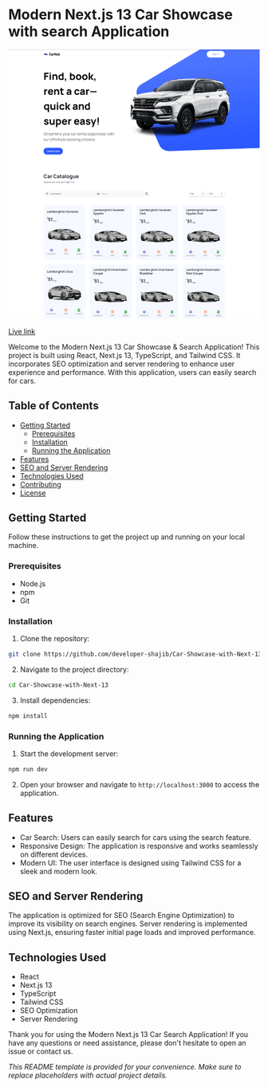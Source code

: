 # Modern Next.js 13 Car Showcase with search Application

<img src='./public/Car-Hub.png'>

[Live link](https://developershajib.vercel.app/skill)

Welcome to the Modern Next.js 13 Car Showcase & Search Application! This project is built using React, Next.js 13, TypeScript, and Tailwind CSS. It incorporates SEO optimization and server rendering to enhance user experience and performance. With this application, users can easily search for cars.

## Table of Contents

- [Getting Started](#getting-started)
  - [Prerequisites](#prerequisites)
  - [Installation](#installation)
  - [Running the Application](#running-the-application)
- [Features](#features)
- [SEO and Server Rendering](#seo-and-server-rendering)
- [Technologies Used](#technologies-used)
- [Contributing](#contributing)
- [License](#license)

## Getting Started

Follow these instructions to get the project up and running on your local machine.

### Prerequisites

- Node.js
- npm
- Git

### Installation

1. Clone the repository:

```bash
git clone https://github.com/developer-shajib/Car-Showcase-with-Next-13
```

2. Navigate to the project directory:

```bash
cd Car-Showcase-with-Next-13
```

3. Install dependencies:

```bash
npm install
```

### Running the Application

1. Start the development server:

```bash
npm run dev
```

2. Open your browser and navigate to `http://localhost:3000` to access the application.

## Features

- Car Search: Users can easily search for cars using the search feature.
- Responsive Design: The application is responsive and works seamlessly on different devices.
- Modern UI: The user interface is designed using Tailwind CSS for a sleek and modern look.

## SEO and Server Rendering

The application is optimized for SEO (Search Engine Optimization) to improve its visibility on search engines. Server rendering is implemented using Next.js, ensuring faster initial page loads and improved performance.

## Technologies Used

- React
- Next.js 13
- TypeScript
- Tailwind CSS
- SEO Optimization
- Server Rendering

Thank you for using the Modern Next.js 13 Car Search Application! If you have any questions or need assistance, please don't hesitate to open an issue or contact us.

_This README template is provided for your convenience. Make sure to replace placeholders with actual project details._
